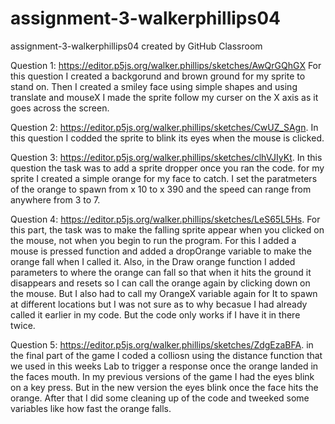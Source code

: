 # assignment-3-walkerphillips04
assignment-3-walkerphillips04 created by GitHub Classroom


Question 1: https://editor.p5js.org/walker.phillips/sketches/AwQrGQhGX For this question I created a backgorund and brown ground for my sprite to stand on.
Then I created a smiley face using simple shapes and using translate and mouseX I made the sprite follow my curser on the X axis as it goes across the screen.

Question 2: https://editor.p5js.org/walker.phillips/sketches/CwUZ_SAgn. In this question I codded the sprite to blink its eyes when the mouse is clicked.

Question 3: https://editor.p5js.org/walker.phillips/sketches/clhVJIyKt. In this question the task was to add a sprite dropper once you ran the code. for my sprite I created a simple orange for my face to catch. I set the paratmeters of the orange to spawn from x 10 to x 390 and the speed can range from anywhere from 3 to 7.  

Question 4: https://editor.p5js.org/walker.phillips/sketches/LeS65L5Hs.  For this part, the task was to make the falling sprite appear when you clicked on the mouse, not when you begin to run the program. For this I added a mouse is pressed function and added a dropOrange variable to make the orange fall when I called it.  Also, in the Draw orange function I added parameters to where the orange can fall so that when it hits the ground it disappears and resets so I can call the orange again by clicking down on the mouse. But I also had to call my OrangeX variable again for It to spawn at different locations but I was not sure as to why becasue I had already called it earlier in my code. But the code only works if I have it in there twice. 

Question 5: https://editor.p5js.org/walker.phillips/sketches/ZdgEzaBFA. in the final part of the game I coded a colliosn using the distance function that we used in this weeks Lab to trigger a response once the orange landed in the faces mouth.  In my previous versions of the game I had the eyes blink on a key press. But in the new version the eyes blink once the face hits the orange. After that I did some cleaning up of the code and tweeked some variables like how fast the orange falls. 
